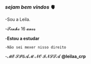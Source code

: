 ### _sejam bem vindos_ 🫀



-Sou a Leila.


-𝓣𝓮𝓷𝓱𝓸 16 𝓪𝓷𝓸𝓼


-**Estou a estudar**


`-Não sei mexer nisso direito`


-𝓜𝓔 𝓢𝓘𝓖𝓐𝓜 𝓝𝓞 𝓘𝓝𝓢𝓣𝓐 **@leilaa_crp**

 
